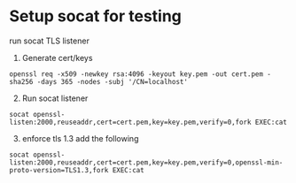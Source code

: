 # Setup socat for testing
run socat TLS listener 
1. Generate cert/keys
```agsl
openssl req -x509 -newkey rsa:4096 -keyout key.pem -out cert.pem -sha256 -days 365 -nodes -subj '/CN=localhost' 

```
2. Run socat listener
```agsl
socat openssl-listen:2000,reuseaddr,cert=cert.pem,key=key.pem,verify=0,fork EXEC:cat

```
3. enforce tls 1.3 add the following 
```agsl
socat openssl-listen:2000,reuseaddr,cert=cert.pem,key=key.pem,verify=0,openssl-min-proto-version=TLS1.3,fork EXEC:cat

```